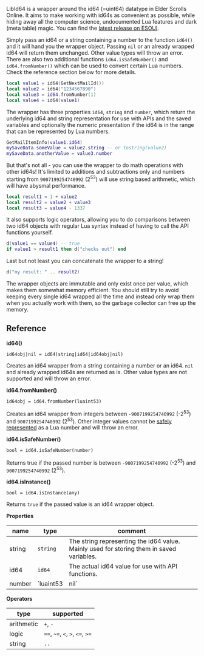 <!--
SPDX-FileCopyrightText: 2023 sirinsidiator

SPDX-License-Identifier: Artistic-2.0
-->

LibId64 is a wrapper around the id64 (=uint64) datatype in Elder Scrolls Online.
It aims to make working with id64s as convenient as possible, while hiding away all the computer science, undocumented Lua features and dark (meta table) magic.
You can find the [latest release on ESOUI](https://www.esoui.com/downloads/info3585-LibId64.html).

Simply pass an id64 or a string containing a number to the function `id64()` and it will hand you the wrapper object. Passing `nil` or an already wrapped id64 will return them unchanged. Other value types will throw an error.
There are also two additional functions `id64.isSafeNumber()` and `id64.fromNumber()` which can be used to convert certain Lua numbers. Check the reference section below for more details.

```lua
local value1 = id64(GetNextMailId())
local value2 = id64("1234567890")
local value3 = id64.fromNumber(1)
local value4 = id64(value1)
```

The wrapper has three properties `id64`, `string` and `number`, which return the underlying id64 and string representation for use with APIs and the saved variables and optionally the numeric presentation if the id64 is in the range that can be represented by Lua numbers.

```lua
GetMailItemInfo(value1.id64)
mySaveData.someValue = value2.string -- or tostring(value2)
mySaveData.anotherValue = value3.number
```

But that's not all - you can use the wrapper to do math operations with other id64s!
It's limited to additions and subtractions only and numbers starting from `9007199254740992` (2<sup>53</sup>) will use string based arithmetic, which will have abysmal performance.

```lua
local result1 = 1 + value2
local result2 = value2 + value3
local result3 = value4 - 1337
```

It also supports logic operators, allowing you to do comparisons between two id64 objects with regular Lua syntax instead of having to call the API functions yourself.

```lua
d(value1 == value4) -- true
if value1 > result1 then d("checks out") end
```

Last but not least you can concatenate the wrapper to a string!
```lua
d("my result: " .. result2)
```

The wrapper objects are immutable and only exist once per value, which makes them somewhat memory efficient. You should still try to avoid keeping every single id64 wrapped all the time and instead only wrap them when you actually work with them, so the garbage collector can free up the memory.


## Reference

**id64()**
```
id64obj|nil = id64(string|id64|id64obj|nil)
```

Creates an id64 wrapper from a string containing a number or an id64. `nil` and already wrapped id64s are returned as is. Other value types are not supported and will throw an error.

**id64.fromNumber()**
```
id64obj = id64.fromNumber(luaint53)
```

Creates an id64 wrapper from integers between `-9007199254740992` (-2<sup>53</sup>) and `9007199254740992` (2<sup>53</sup>). Other integer values cannot be [safely represented](https://en.wikipedia.org/wiki/Double-precision_floating-point_format#Precision_limitations_on_integer_values) as a Lua number and will throw an error.

**id64.isSafeNumber()**
```
bool = id64.isSafeNumber(number)
```

Returns true if the passed number is between `-9007199254740992` (-2<sup>53</sup>) and `9007199254740992` (2<sup>53</sup>). 

**id64.isInstance()**
```
bool = id64.isInstance(any)
```

Returns `true` if the passed value is an id64 wrapper object.

**Properties**

| name       | type           | comment                                                                                         |
|------------|----------------|-------------------------------------------------------------------------------------------------|
| string     | `string`       | The string representing the id64 value. Mainly used for storing them in saved variables.        |
| id64       | `id64`         | The actual id64 value for use with API functions.                                               |
| number     | `luaint53|nil` | Either a Lua number or nil, if the id64 is outside of the range that can be safely represented. |

**Operators**

| type       | supported                        |
|------------|----------------------------------|
| arithmetic | `+`, `-`                         |
| logic      | `==`, `~=`, `<`, `>`, `<=`, `>=` |
| string     | `..`                             |
